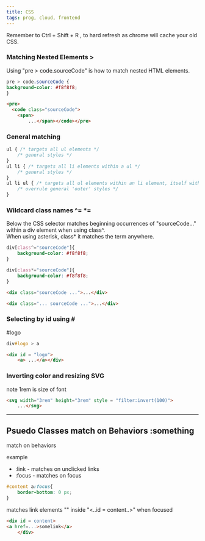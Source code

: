 ```yaml
---
title: CSS
tags: prog, cloud, frontend
---
```


Remember to Ctrl + Shift + R , to hard refresh as chrome will cache your old CSS.

### Matching Nested Elements >
Using  "pre > code.sourceCode" is how to match nested HTML elements.

```CSS
pre > code.sourceCode {
background-color: #f8f8f8;
}
```

```HTML
<pre>
  <code class="sourceCode">
    <span>
        ...</span></code></pre>


```

### General matching

```css
ul { /* targets all ul elements */
    /* general styles */
}
ul li { /* targets all li elements within a ul */
    /* general styles */
}
ul li ul { /* targets all ul elements within an li element, itself within a ul */
    /* overrule general 'outer' styles */
}
```


### Wildcard class names ^=  *=

Below the CSS selector matches beginning occurrences of "sourceCode..." within a div element when using class^.  
When using asterisk, class* it matches the term anywhere.
```CSS
div[class^="sourceCode"]{
    background-color: #f8f8f8;
}

div[class*="sourceCode"]{
    background-color: #f8f8f8;
}

```
```HTML
<div class="sourceCode ...">...</div>

<div class="... sourceCode ...">...</div>
```

### Selecting by id using \#

#logo 
```CSS
div#logo > a
```

```HTML
<div id = "logo">
    <a> ...</a></div>
```

### Inverting color and resizing SVG  
note 1rem is size of font
```HTML
<svg width="3rem" height="3rem" style = "filter:invert(100)"> 
    ...</svg>

```

---

## Psuedo Classes match on Behaviors :something

match on behaviors

example 

* :link - matches on unclicked links 
* :focus - matches on focus 

```css
#content a:focus{
    border-bottom: 0 px;
}
```

matches link elements "<a href..>" inside "<..id = content..>" when focused
```html
<div id = content>
<a href=...>somelink</a>
    </div>
```